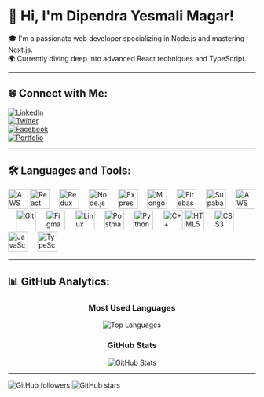 # 👋 Hi, I'm Dipendra Yesmali Magar!

🎓 I'm a passionate web developer specializing in Node.js and mastering Next.js.  
🌍 Currently diving deep into advanced React techniques and TypeScript.

---

## 🌐 Connect with Me:

[![LinkedIn](https://img.shields.io/badge/LinkedIn-0077B5?style=for-the-badge&logo=linkedin&logoColor=white)](https://www.linkedin.com/in/dipendra-yesmali-magar-50007b262)  
[![Twitter](https://img.shields.io/badge/Twitter-1DA1F2?style=for-the-badge&logo=twitter&logoColor=white)](https://x.com/MagaraYasmali)  
[![Facebook](https://img.shields.io/badge/Facebook-1877F2?style=for-the-badge&logo=facebook&logoColor=white)](https://www.facebook.com/dipendrayesmali.magar.1)  
[![Portfolio](https://img.shields.io/badge/Portfolio-000000?style=for-the-badge&logo=vercel&logoColor=white)](https://dipendramagar.vercel.app/)

---

## 🛠️ Languages and Tools:<div align="left">
 <div align="left">
  <!-- Web Technologies -->
  <img src="https://cdn.jsdelivr.net/gh/devicons/devicon/icons/amazonwebservices/amazonwebservices-original.svg" height="40" alt="AWS" />
  
  <!-- Frameworks & Libraries -->
  <img src="https://cdn.jsdelivr.net/gh/devicons/devicon/icons/react/react-original.svg" height="40" alt="React" />
  <img width="12" />
  <img src="https://cdn.jsdelivr.net/gh/devicons/devicon/icons/redux/redux-original.svg" height="40" alt="Redux" />
  <img width="12" />
  <img src="https://cdn.jsdelivr.net/gh/devicons/devicon/icons/nodejs/nodejs-original.svg" height="40" alt="Node.js" />
  <img width="12" />
  <img src="https://cdn.jsdelivr.net/gh/devicons/devicon/icons/express/express-original.svg" height="40" alt="Express.js" />
  <img width="12" />



  <!-- Cloud & Databases -->
  <img src="https://cdn.jsdelivr.net/gh/devicons/devicon/icons/mongodb/mongodb-original.svg" height="40" alt="MongoDB" />
  <img width="12" />
  <img src="https://cdn.jsdelivr.net/gh/devicons/devicon/icons/firebase/firebase-plain.svg" height="40" alt="Firebase" />
  <img width="12" />
  <img src="https://raw.githubusercontent.com/supabase/supabase/master/packages/common/assets/images/supabase-logo.svg" height="40" alt="Supabase" />
  <img width="12" />
  <img src="https://cdn.jsdelivr.net/gh/devicons/devicon/icons/amazonwebservices/amazonwebservices-original.svg" height="40" alt="AWS" />
  <img width="12" />

  <!-- Version Control & Tools -->
  <img src="https://cdn.jsdelivr.net/gh/devicons/devicon/icons/git/git-original.svg" height="40" alt="Git" />
  <img width="12" />
  <img src="https://cdn.jsdelivr.net/gh/devicons/devicon/icons/figma/figma-original.svg" height="40" alt="Figma" />
  <img width="12" />
  <img src="https://cdn.jsdelivr.net/gh/devicons/devicon/icons/linux/linux-original.svg" height="40" alt="Linux" />
  <img width="12" />
  <img src="https://cdn.jsdelivr.net/gh/devicons/devicon/icons/postman/postman-original.svg" height="40" alt="Postman" />
  <img width="12" />
  <img src="https://cdn.jsdelivr.net/gh/devicons/devicon/icons/python/python-original.svg" height="40" alt="Python" />
  <img width="12" />
  <img src="https://cdn.jsdelivr.net/gh/devicons/devicon/icons/cplusplus/cplusplus-original.svg" height="40" alt="C++" />
  
  <img src="https://cdn.jsdelivr.net/gh/devicons/devicon/icons/html5/html5-original.svg" height="40" alt="HTML5" />
  <img width="12" />
  <img src="https://cdn.jsdelivr.net/gh/devicons/devicon/icons/css3/css3-original.svg" height="40" alt="CSS3" />
  <img width="12" />
  <img src="https://cdn.jsdelivr.net/gh/devicons/devicon/icons/javascript/javascript-original.svg" height="40" alt="JavaScript" />
  <img width="12" />
  <img src="https://cdn.jsdelivr.net/gh/devicons/devicon/icons/typescript/typescript-original.svg" height="40" alt="TypeScript" />
  <img width="12" />
</div>



---

## 📊 GitHub Analytics:

<div align="center">
  <h3>Most Used Languages</h3>
  <img src="https://github-readme-stats.vercel.app/api/top-langs/?username=ydipen111&layout=compact&theme=transparent&hide_border=true&title_color=2F80ED&text_color=000000&langs_count=8&card_width=450" alt="Top Languages" />
  <h3>GitHub Stats</h3>
  <img src="https://github-readme-stats.vercel.app/api?username=ydipen111&show_icons=true&theme=transparent&hide_border=true&title_color=2F80ED&text_color=000000&icon_color=2F80ED" alt="GitHub Stats" />
</div>

---

![GitHub followers](https://img.shields.io/github/followers/ydipen111?style=social)
![GitHub stars](https://img.shields.io/github/stars/ydipen111?style=social)
